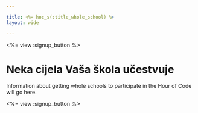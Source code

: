 ```yaml
---

title: <%= hoc_s(:title_whole_school) %>
layout: wide

---
```


<%= view :signup_button %>

# Neka cijela Vaša škola učestvuje

Information about getting whole schools to participate in the Hour of Code will go here.

<%= view :signup_button %>